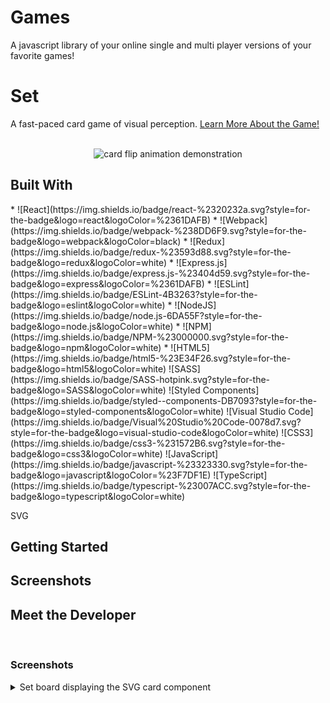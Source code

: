 # Games

A javascript library of your online single and multi player versions of your favorite games!

# Set

A fast-paced card game of visual perception.  <a href="https://en.wikipedia.org/wiki/Set_(card_game)">Learn More About the Game!</a>

<br/>

<div align="center">
<image src="https://imgur.com/sWW4l4l.gif" alt="card flip animation demonstration" />
</div>

## Built With
<div align="start">
  * ![React](https://img.shields.io/badge/react-%2320232a.svg?style=for-the-badge&logo=react&logoColor=%2361DAFB)
  * ![Webpack](https://img.shields.io/badge/webpack-%238DD6F9.svg?style=for-the-badge&logo=webpack&logoColor=black)
  * ![Redux](https://img.shields.io/badge/redux-%23593d88.svg?style=for-the-badge&logo=redux&logoColor=white)
  * ![Express.js](https://img.shields.io/badge/express.js-%23404d59.svg?style=for-the-badge&logo=express&logoColor=%2361DAFB)
  * ![ESLint](https://img.shields.io/badge/ESLint-4B3263?style=for-the-badge&logo=eslint&logoColor=white)
  * ![NodeJS](https://img.shields.io/badge/node.js-6DA55F?style=for-the-badge&logo=node.js&logoColor=white)
  * ![NPM](https://img.shields.io/badge/NPM-%23000000.svg?style=for-the-badge&logo=npm&logoColor=white)
  * ![HTML5](https://img.shields.io/badge/html5-%23E34F26.svg?style=for-the-badge&logo=html5&logoColor=white)
  ![SASS](https://img.shields.io/badge/SASS-hotpink.svg?style=for-the-badge&logo=SASS&logoColor=white)
  ![Styled Components](https://img.shields.io/badge/styled--components-DB7093?style=for-the-badge&logo=styled-components&logoColor=white)
  ![Visual Studio Code](https://img.shields.io/badge/Visual%20Studio%20Code-0078d7.svg?style=for-the-badge&logo=visual-studio-code&logoColor=white)
  ![CSS3](https://img.shields.io/badge/css3-%231572B6.svg?style=for-the-badge&logo=css3&logoColor=white)
  ![JavaScript](https://img.shields.io/badge/javascript-%23323330.svg?style=for-the-badge&logo=javascript&logoColor=%23F7DF1E)
  ![TypeScript](https://img.shields.io/badge/typescript-%23007ACC.svg?style=for-the-badge&logo=typescript&logoColor=white)
  
  SVG
</div>


## Getting Started 

## Screenshots

## Meet the Developer



<br/>

### Screenshots

<details>
  <summary> Set board displaying the SVG card component </summary>
  <img src="https://user-images.githubusercontent.com/100883305/208921685-96904a46-3c05-4e45-ade1-914173f7c706.png" alt="Set cards">
</details>



